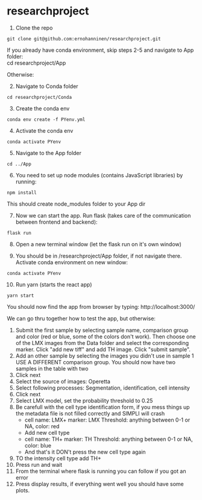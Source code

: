 # researchproject
1. Clone the repo
```
git clone git@github.com:ernohanninen/researchproject.git
```

If you already have conda environment, skip steps 2-5 and navigate to App folder:             
cd researchproject/App

Otherwise:

2. Navigate to Conda folder

```
cd researchproject/Conda
```

3. Create the conda env
```
conda env create -f PYenv.yml
```

4. Activate the conda env
```
conda activate PYenv
```

5. Navigate to the App folder
```
cd ../App
```

6. You need to set up node modules (contains JavaScript libraries) by running:
```
npm install
```


This should create node_modules folder to your App dir

7. Now we can start the app. Run flask (takes care of the communication between frontend and backend):
```
flask run
```

8. Open a new terminal window (let the flask run on it's own window)

9. You should be in /researchproject/App folder, if not navigate there. Activate conda environment on new window: 
```
conda activate PYenv
```

10. Run yarn (starts the react app)
```
yarn start
```

You should now find the app from browser by typing: http://localhost:3000/

We can go thru together how to test the app, but otherwise:

1. Submit the first sample by selecting sample name, comparison group and color (red or blue, some of the colors don't work). Then choose one of the LMX images from the Data folder and select the corresponding marker. Click "add new tiff" and add TH image. Click "submit sample".
2. Add an other sample by selecting the images you didn't use in sample 1 USE A DIFFERENT comparison group. You should now have two samples in the table with two
3. Click next
4. Select the source of images: Operetta
5. Select following processes: Segmentation, identification, cell intensity
6. Click next
7. Select LMX model, set the probability threshold to 0.25
8. Be carefull with the cell type identification form, if you mess things up the metadata file is not filled correctly and SIMPLI will crash
   - cell name: LMX+ marker: LMX Threshold: anything between 0-1 or NA, color: red
   - Add new cell type
   - cell name: TH+ marker: TH Threshold: anything between 0-1 or NA, color: blue
   - And that's it DON't press the new cell type again
9. TO the intensity cell type add TH+
10. Press run and wait
11. From the terminal where flask is running you can follow if you got an error
12. Press display results, if everything went well you should have some plots.





